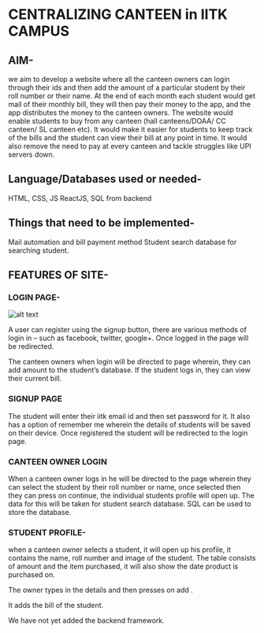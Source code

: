 # CENTRALIZING CANTEEN in IITK CAMPUS 

## AIM- 
we aim to develop a website where all the canteen owners can login through their ids and then add the amount of a particular student by their roll number or their name. At the end of each month each student would get mail of their monthly bill, they will then pay their money to the app, and the app distributes the money to the canteen owners.
The website would enable students to buy from any canteen (hall canteens/DOAA/ CC canteen/ SL canteen etc). 
It would make it easier for students to keep track of the bills and the student can view their bill at any point in time. It would also remove the need to pay at every canteen and tackle struggles like UPI servers down.

## Language/Databases used or needed-
HTML, CSS, JS
ReactJS, SQL from backend

## Things that need to be implemented-
Mail automation and bill payment method
Student search database for searching student.


## FEATURES OF SITE-
### LOGIN PAGE-
![alt text](https://i.imgur.com/pA7WaOv.jpg[/url])
 

A user can register using the signup button, there are various methods of login in – such as facebook, twitter, google+. Once logged in the page will be redirected.

The canteen owners when login will be directed to page wherein, they can add amount to the student’s database.
If the student logs in, they can view their current bill.

### SIGNUP PAGE
 
The student will enter their iitk email id and then set password for it. It also has a option of remember me wherein the details of students will be saved on their device.
Once registered the student will be redirected to the login page.
### CANTEEN OWNER LOGIN 
 
 When a canteen owner logs in he will be directed to the page wherein they can select the student by their roll number or name, once selected then they can press on continue, the individual students profile will open up. The data for this will be taken for student search database.
SQL can be used to store the database.

### STUDENT PROFILE-
 when a canteen owner selects a student, it will open up his profile, it contains the name, roll number and image of the student. The table consists of amount and the item purchased, it will also show the date product is purchased on.
 
The owner types in the details and then presses on add .
 
It adds the bill of the student.


We have not yet added the backend framework.


